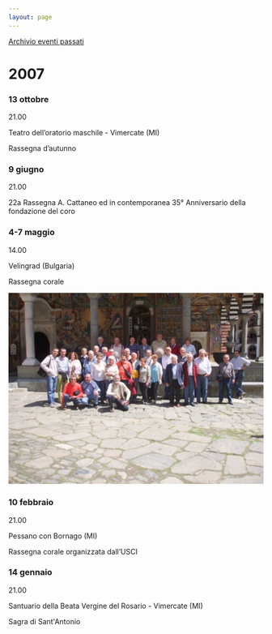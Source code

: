 ```yaml
---
layout: page
---
```


[Archivio eventi passati](..)

# 2007

### 13 ottobre

21.00

Teatro dell’oratorio maschile - Vimercate (MI)

Rassegna d’autunno

### 9 giugno

21.00

22a Rassegna A. Cattaneo ed in contemporanea 35° Anniversario della fondazione del coro

### 4-7 maggio

14.00

Velingrad (Bulgaria)

Rassegna corale

![image0049.jpeg](2007/image0049.jpeg)

### 10 febbraio

21.00

Pessano con Bornago (MI)

Rassegna corale organizzata dall’USCI

### 14 gennaio

21.00

Santuario della Beata Vergine del Rosario - Vimercate (MI)

Sagra di Sant'Antonio


